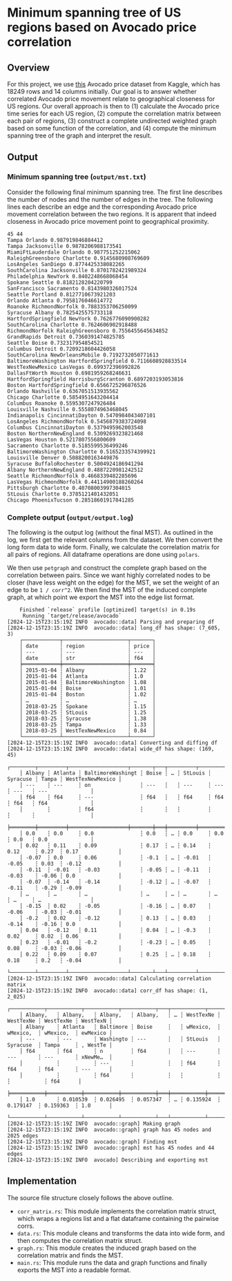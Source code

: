# Minimum spanning tree of US regions based on Avocado price correlation

## Overview

For this project,
we use [this](https://www.kaggle.com/datasets/neuromusic/avocado-prices) Avocado price dataset from Kaggle,
which has 18249 rows and 14 columns initially.
Our goal is to answer whether correlated Avocado price movement relate to geographical closeness for US regions.
Our overall approach is then to (1) calculate the Avocado price time series for each US region,
(2) compute the correlation matrix between each pair of regions,
(3) construct a complete undirected weighted graph based on some function of the correlation,
and (4) compute the minimum spanning tree of the graph and interpret the result.

## Output

### Minimum spanning tree (`output/mst.txt`)

Consider the following final minimum spanning tree.
The first line describes the number of nodes and the number of edges in the tree.
The following lines each describe an edge and the corresponding Avocado price movement correlation between the two regions.
It is apparent that indeed closeness in Avocado price movement point to geographical proximity.

```
45 44
Tampa Orlando 0.987919846884412
Tampa Jacksonville 0.9878206988173541
MiamiFtLauderdale Orlando 0.987751252215062
RaleighGreensboro Charlotte 0.9145680908769609
LosAngeles SanDiego 0.8774425338082265
SouthCarolina Jacksonville 0.8701782421989324
Philadelphia NewYork 0.8402248668068454
Spokane Seattle 0.8182128204220799
SanFrancisco Sacramento 0.8143980326017524
Seattle Portland 0.8127710673921203
Orlando Atlanta 0.7958176046614772
Roanoke RichmondNorfolk 0.7883353706250099
Syracuse Albany 0.7825425575733118
HartfordSpringfield NewYork 0.7626776090900282
SouthCarolina Charlotte 0.7624606902918488
RichmondNorfolk RaleighGreensboro 0.7556455645634852
GrandRapids Detroit 0.7360391474825785
Seattle Boise 0.732317954854521
Columbus Detroit 0.7209218604426058
SouthCarolina NewOrleansMobile 0.7192732050771613
BaltimoreWashington HartfordSpringfield 0.7116608928833514
WestTexNewMexico LasVegas 0.699372396992826
DallasFtWorth Houston 0.6981959268246631
HartfordSpringfield HarrisburgScranton 0.6897203193053816
Boston HartfordSpringfield 0.6566725296876526
Orlando Nashville 0.6367051513935562
Chicago Charlotte 0.5854951643204414
Columbus Roanoke 0.5595307247926484
Louisville Nashville 0.5558074963468045
Indianapolis CincinnatiDayton 0.5470984043407101
LosAngeles RichmondNorfolk 0.5456879383724098
Columbus CincinnatiDayton 0.5379495962003548
Boston NorthernNewEngland 0.5309269323821468
LasVegas Houston 0.5217807556800609
Sacramento Charlotte 0.5185599536499246
BaltimoreWashington Charlotte 0.5165233574399921
Louisville Denver 0.5088200163449876
Syracuse BuffaloRochester 0.5004924186941294
Albany NorthernNewEngland 0.4887220981242512
Seattle RichmondNorfolk 0.4668339482285696
LasVegas RichmondNorfolk 0.44114900188260264
Pittsburgh Charlotte 0.40708003997304015
StLouis Charlotte 0.3785121401432051
Chicago PhoenixTucson 0.28518601917841285
```

### Complete output (`output/output.log`)

The following is the output log (without the final MST).
As outlined in the log,
we first get the relevant columns from the dataset.
We then convert the long form data to wide form.
Finally,
we calculate the correlation matrix for all pairs of regions.
All dataframe operations are done using `polars`.

We then use `petgraph` and construct the complete graph based on the correlation between pairs.
Since we want highly correlated nodes to be closer (have less weight on the edge) for the MST,
we set the weight of an edge to be `1 / corr^2`.
We then find the MST of the induced complete graph,
at which point we export the MST into the edge list format.

```
    Finished `release` profile [optimized] target(s) in 0.19s
     Running `target/release/avocado`
[2024-12-15T23:15:19Z INFO  avocado::data] Parsing and preparing df
[2024-12-15T23:15:19Z INFO  avocado::data] long_df has shape: (7_605, 3)
    ┌────────────┬─────────────────────┬───────┐
    │ date       ┆ region              ┆ price │
    │ ---        ┆ ---                 ┆ ---   │
    │ date       ┆ str                 ┆ f64   │
    ╞════════════╪═════════════════════╪═══════╡
    │ 2015-01-04 ┆ Albany              ┆ 1.22  │
    │ 2015-01-04 ┆ Atlanta             ┆ 1.0   │
    │ 2015-01-04 ┆ BaltimoreWashington ┆ 1.08  │
    │ 2015-01-04 ┆ Boise               ┆ 1.01  │
    │ 2015-01-04 ┆ Boston              ┆ 1.02  │
    │ …          ┆ …                   ┆ …     │
    │ 2018-03-25 ┆ Spokane             ┆ 1.15  │
    │ 2018-03-25 ┆ StLouis             ┆ 1.25  │
    │ 2018-03-25 ┆ Syracuse            ┆ 1.38  │
    │ 2018-03-25 ┆ Tampa               ┆ 1.33  │
    │ 2018-03-25 ┆ WestTexNewMexico    ┆ 0.84  │
    └────────────┴─────────────────────┴───────┘
[2024-12-15T23:15:19Z INFO  avocado::data] Converting and diffing df
[2024-12-15T23:15:19Z INFO  avocado::data] wide_df has shape: (169, 45)
    ┌────────┬─────────┬───────────────────┬───────┬───┬─────────┬──────────┬───────┬──────────────────┐
    │ Albany ┆ Atlanta ┆ BaltimoreWashingt ┆ Boise ┆ … ┆ StLouis ┆ Syracuse ┆ Tampa ┆ WestTexNewMexico │
    │ ---    ┆ ---     ┆ on                ┆ ---   ┆   ┆ ---     ┆ ---      ┆ ---   ┆ ---              │
    │ f64    ┆ f64     ┆ ---               ┆ f64   ┆   ┆ f64     ┆ f64      ┆ f64   ┆ f64              │
    │        ┆         ┆ f64               ┆       ┆   ┆         ┆          ┆       ┆                  │
    ╞════════╪═════════╪═══════════════════╪═══════╪═══╪═════════╪══════════╪═══════╪══════════════════╡
    │ 0.0    ┆ 0.0     ┆ 0.0               ┆ 0.0   ┆ … ┆ 0.0     ┆ 0.0      ┆ 0.0   ┆ 0.0              │
    │ 0.02   ┆ 0.11    ┆ 0.09              ┆ 0.17  ┆ … ┆ 0.14    ┆ 0.12     ┆ 0.27  ┆ 0.17             │
    │ -0.07  ┆ 0.0     ┆ 0.06              ┆ -0.1  ┆ … ┆ -0.01   ┆ -0.05    ┆ 0.03  ┆ -0.12            │
    │ -0.11  ┆ -0.01   ┆ -0.03             ┆ -0.05 ┆ … ┆ -0.11   ┆ -0.03    ┆ -0.06 ┆ 0.0              │
    │ -0.07  ┆ -0.14   ┆ -0.14             ┆ -0.12 ┆ … ┆ -0.07   ┆ -0.11    ┆ -0.29 ┆ -0.09            │
    │ …      ┆ …       ┆ …                 ┆ …     ┆ … ┆ …       ┆ …        ┆ …     ┆ …                │
    │ -0.15  ┆ 0.02    ┆ -0.05             ┆ -0.16 ┆ … ┆ 0.07    ┆ -0.06    ┆ -0.03 ┆ -0.01            │
    │ -0.2   ┆ 0.02    ┆ -0.12             ┆ 0.13  ┆ … ┆ 0.03    ┆ -0.14    ┆ -0.16 ┆ 0.0              │
    │ 0.04   ┆ -0.12   ┆ 0.11              ┆ 0.04  ┆ … ┆ -0.3    ┆ 0.02     ┆ 0.02  ┆ 0.06             │
    │ 0.23   ┆ -0.01   ┆ -0.2              ┆ -0.23 ┆ … ┆ 0.05    ┆ 0.08     ┆ -0.03 ┆ -0.06            │
    │ 0.22   ┆ 0.09    ┆ 0.07              ┆ 0.25  ┆ … ┆ 0.18    ┆ 0.18     ┆ 0.2   ┆ -0.04            │
    └────────┴─────────┴───────────────────┴───────┴───┴─────────┴──────────┴───────┴──────────────────┘
[2024-12-15T23:15:19Z INFO  avocado::data] Calculating correlation matrix
[2024-12-15T23:15:19Z INFO  avocado::data] corr_df has shape: (1, 2_025)
    ┌───────────┬───────────┬───────────┬───────────┬───┬───────────┬───────────┬───────────┬──────────┐
    │ Albany,   ┆ Albany,   ┆ Albany,   ┆ Albany,   ┆ … ┆ WestTexNe ┆ WestTexNe ┆ WestTexNe ┆ WestTexN │
    │ Albany    ┆ Atlanta   ┆ Baltimore ┆ Boise     ┆   ┆ wMexico,  ┆ wMexico,  ┆ wMexico,  ┆ ewMexico │
    │ ---       ┆ ---       ┆ Washingto ┆ ---       ┆   ┆ StLouis   ┆ Syracuse  ┆ Tampa     ┆ , WestTe │
    │ f64       ┆ f64       ┆ n         ┆ f64       ┆   ┆ ---       ┆ ---       ┆ ---       ┆ xNewMe…  │
    │           ┆           ┆ ---       ┆           ┆   ┆ f64       ┆ f64       ┆ f64       ┆ ---      │
    │           ┆           ┆ f64       ┆           ┆   ┆           ┆           ┆           ┆ f64      │
    ╞═══════════╪═══════════╪═══════════╪═══════════╪═══╪═══════════╪═══════════╪═══════════╪══════════╡
    │ 1.0       ┆ 0.010539  ┆ 0.026495  ┆ 0.057347  ┆ … ┆ 0.135924  ┆ 0.179147  ┆ 0.159363  ┆ 1.0      │
    └───────────┴───────────┴───────────┴───────────┴───┴───────────┴───────────┴───────────┴──────────┘
[2024-12-15T23:15:19Z INFO  avocado::graph] Making graph
[2024-12-15T23:15:19Z INFO  avocado::graph] graph has 45 nodes and 2025 edges
[2024-12-15T23:15:19Z INFO  avocado::graph] Finding mst
[2024-12-15T23:15:19Z INFO  avocado::graph] mst has 45 nodes and 44 edges
[2024-12-15T23:15:19Z INFO  avocado] Describing and exporting mst
```

## Implementation

The source file structure closely follows the above outline.

- `corr_matrix.rs`: This module implements the correlation matrix struct,
  which wraps a regions list and a flat dataframe containing the pairwise corrs.
- `data.rs`: This module cleans and transforms the data into wide form,
  and then computes the correlation matrix struct.
- `graph.rs`: This module creates the induced graph based on the correlation matrix and finds the MST.
- `main.rs`: This module runs the data and graph functions and finally exports the MST into a readable format.
